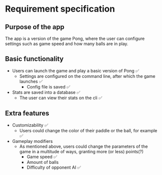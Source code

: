 # Requirement specification

## Purpose of the app

The app is a version of the game Pong, where the user can configure settings such as game speed and how many balls are in play.

## Basic functionality

- Users can launch the game and play a basic version of Pong ✅
  - Settings are configured on the command line, after which the game launches ✅
    - Config file is saved ✅
- Stats are saved into a database ✅
  - The user can view their stats on the cli ✅

## Extra features

- Customizability ✅
  - Users could change the color of their paddle or the ball, for example ✅
- Gameplay modifiers
  - As mentioned above, users could change the parameters of the game in a multitude of ways, granting more (or less) points(?)
    - Game speed ✅
    - Amount of balls
    - Difficulty of opponent AI ✅
